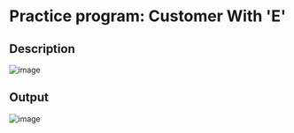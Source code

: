 # Practice program: Customer With 'E'

## Description

![image](https://github.com/Tan12d/PWC_RDBMS_using_Oracle/assets/100254217/42501b95-733d-4ce9-acf9-75d8147f8d99)

## Output

![image](https://github.com/Tan12d/PWC_RDBMS_using_Oracle/assets/100254217/5d40275e-920f-4cb4-97dc-5acb138b8b10)

